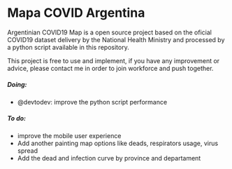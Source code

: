 # Mapa COVID Argentina

Argentinian COVID19 Map is a open source project based on the oficial COVID19 dataset delivery by the National Health Ministry and processed by a python script available in this repository.

This project is free to use and implement, if you have any improvement or advice, please contact me in order to join workforce and push together.

##### Doing:
- @devtodev: improve the python script performance
    
##### To do:
- improve the mobile user experience
- Add another painting map options like deads, respirators usage, virus spread
- Add the dead and infection curve by province and departament
